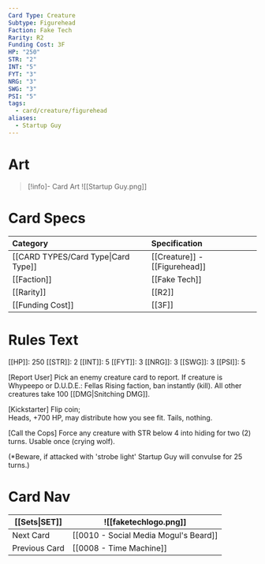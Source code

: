 ```yaml
---
Card Type: Creature
Subtype: Figurehead
Faction: Fake Tech
Rarity: R2
Funding Cost: 3F
HP: "250"
STR: "2"
INT: "5"
FYT: "3"
NRG: "3"
SWG: "3"
PSI: "5"
tags:
  - card/creature/figurehead
aliases:
  - Startup Guy
---
```

# Art

> [!info]- Card Art
> ![[Startup Guy.png]]

# Card Specs

| Category | Specification| 
| :--- | :--- |
| [[CARD TYPES/Card Type\|Card Type]] | [[Creature]] - [[Figurehead]] |  
| [[Faction]] | [[Fake Tech]] |  
| [[Rarity]] | [[R2]] |  
| [[Funding Cost]] | [[3F]] |  

# Rules Text  

[[HP]]: 250 [[STR]]: 2 [[INT]]: 5 [[FYT]]: 3 [[NRG]]: 3 [[SWG]]: 3 [[PSI]]: 5  

[Report User] Pick an enemy creature card to report.
If creature is Whypeepo or D.U.D.E.: Fellas Rising faction, ban instantly (kill). All other creatures take 100 [[DMG|Snitching DMG]].  

[Kickstarter] Flip coin;  
Heads, +700 HP, may distribute how you see fit.
Tails, nothing.  

[Call the Cops] Force any creature with STR below 4 into hiding for two (2) turns. Usable once (crying wolf).  

(*Beware, if attacked with 'strobe light' Startup Guy will convulse for 25 turns.)  

# Card Nav

| [[Sets\|SET]] | ![[faketechlogo.png]] |
| --- | --- |
| Next Card | [[0010 - Social Media Mogul's Beard]] |
| Previous Card | [[0008 - Time Machine]] |

